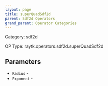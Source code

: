 ```yaml
---
layout: page
title: superQuadSdf2d
parent: Sdf2d Operators
grand_parent: Operator Categories
---
```


Category: sdf2d

OP Type: raytk.operators.sdf2d.superQuadSdf2d

## Parameters

* `Radius` - 
* `Exponent` -

